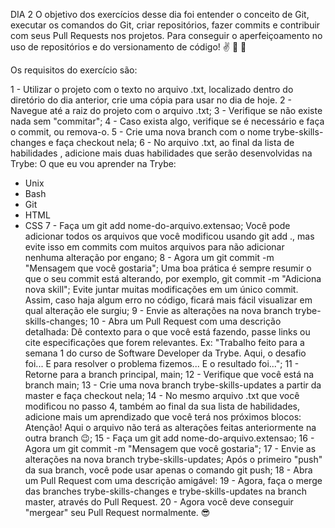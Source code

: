 DIA 2
O objetivo dos exercícios desse dia foi entender o conceito de Git, executar os comandos do Git, criar repositórios, fazer commits e contribuir com seus Pull Requests nos projetos. Para conseguir o aperfeiçoamento no uso de repositórios e do versionamento de código! ✌️ 💪 👊


Os requisitos do exercício são:

1 - Utilizar o projeto com o texto no arquivo .txt, localizado dentro do diretório do dia anterior, crie uma cópia para usar no dia de hoje.
2 - Navegue até a raiz do projeto com o arquivo .txt;
3 - Verifique se não existe nada sem "commitar";
4 - Caso exista algo, verifique se é necessário e faça o commit, ou remova-o.
5 - Crie uma nova branch com o nome trybe-skills-changes e faça checkout nela;
6 - No arquivo .txt, ao final da lista de habilidades , adicione mais duas habilidades que serão desenvolvidas na Trybe:
O que eu vou aprender na Trybe:
- Unix
- Bash
- Git
- HTML
- CSS
7 - Faça um git add nome-do-arquivo.extensao;
Você pode adicionar todos os arquivos que você modificou usando git add ., mas evite isso em commits com muitos arquivos para não adicionar nenhuma alteração por engano;
8 - Agora um git commit -m "Mensagem que você gostaria";
Uma boa prática é sempre resumir o que o seu commit está alterando, por exemplo, git commit -m "Adiciona nova skill";
Evite juntar muitas modificações em um único commit. Assim, caso haja algum erro no código, ficará mais fácil visualizar em qual alteração ele surgiu;
9 - Envie as alterações na nova branch trybe-skills-changes;
10 - Abra um Pull Request com uma descrição detalhada:
Dê contexto para o que você está fazendo, passe links ou cite especificações que forem relevantes. Ex: "Trabalho feito para a semana 1 do curso de Software Developer da Trybe. Aqui, o desafio foi... E para resolver o problema fizemos... E o resultado foi...";
11 - Retorne para a branch principal, main;
12 - Verifique que você está na branch main;
13 - Crie uma nova branch trybe-skills-updates a partir da master e faça checkout nela;
14 - No mesmo arquivo .txt que você modificou no passo 4, também ao final da sua lista de habilidades, adicione mais um aprendizado que você terá nos próximos blocos:
Atenção! Aqui o arquivo não terá as alterações feitas anteriormente na outra branch 😉;
15 - Faça um git add nome-do-arquivo.extensao;
16 - Agora um git commit -m "Mensagem que você gostaria";
17 - Envie as alterações na nova branch trybe-skills-updates;
Após o primeiro "push" da sua branch, você pode usar apenas o comando git push;
18 - Abra um Pull Request com uma descrição amigável:
19 - Agora, faça o merge das branches trybe-skills-changes e trybe-skills-updates na branch master, através do Pull Request.
20 - Agora você deve conseguir "mergear" seu Pull Request normalmente. 😎
